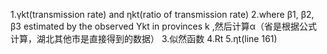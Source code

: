 1.γkt(transmission rate) and ηkt(ratio of transmission rate) 
2.where β1, β2, β3 estimated by the observed Ykt in provinces k ,然后计算α（省是根据公式计算，湖北其他市是直接得到的数据）
3.似然函数
4.Rt
5.ηt(line 161)


